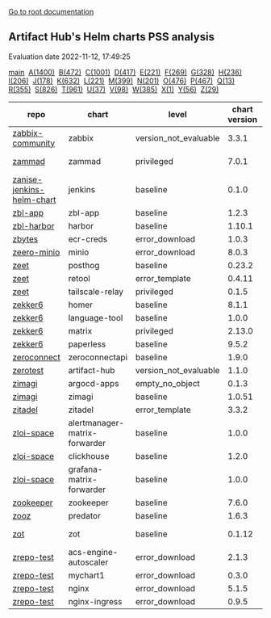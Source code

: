 [Go to root documentation](https://vicenteherrera.com/psa-checker)

## Artifact Hub's Helm charts PSS analysis

Evaluation date 2022-11-12, 17:49:25

[main](./charts_levels)&nbsp; [A(1400)](./charts_levels_a)&nbsp; [B(472)](./charts_levels_b)&nbsp; [C(1001)](./charts_levels_c)&nbsp; [D(417)](./charts_levels_d)&nbsp; [E(221)](./charts_levels_e)&nbsp; [F(269)](./charts_levels_f)&nbsp; [G(328)](./charts_levels_g)&nbsp; [H(236)](./charts_levels_h)&nbsp; [I(206)](./charts_levels_i)&nbsp; [J(178)](./charts_levels_j)&nbsp; [K(632)](./charts_levels_k)&nbsp; [L(221)](./charts_levels_l)&nbsp; [M(399)](./charts_levels_m)&nbsp; [N(201)](./charts_levels_n)&nbsp; [O(476)](./charts_levels_o)&nbsp; [P(467)](./charts_levels_p)&nbsp; [Q(13)](./charts_levels_q)&nbsp; [R(355)](./charts_levels_r)&nbsp; [S(826)](./charts_levels_s)&nbsp; [T(961)](./charts_levels_t)&nbsp; [U(37)](./charts_levels_u)&nbsp; [V(98)](./charts_levels_v)&nbsp; [W(385)](./charts_levels_w)&nbsp; [X(1)](./charts_levels_x)&nbsp; [Y(56)](./charts_levels_y)&nbsp; [Z(29)](./charts_levels_z)&nbsp; 

| repo | chart | level | chart version | app version |
|------|------|------|------|------|
| [zabbix-community](https://zabbix-community.github.io/helm-zabbix/) | zabbix | version_not_evaluable | 3.3.1 | 6.0.10 |
| [zammad](https://zammad.github.io/zammad-helm) | zammad | privileged | 7.0.1 | 5.2.3-32 |
| [zanise-jenkins-helm-chart](https://zanise.github.io/Kubernetes-LW-task/chart1) | jenkins | baseline | 0.1.0 | 1.1 |
| [zbl-app](https://zeblok.github.io/zbl-app-helm/) | zbl-app | baseline | 1.2.3 | 1.16.1 |
| [zbl-harbor](https://zeblok.github.io/zbl-harbor-helm/) | harbor | baseline | 1.10.1 | 2.6.1 |
| [zbytes](https://zbytes.github.io/helm-charts/) | ecr-creds | error_download | 1.0.3 | 1.0.0 |
| [zeero-minio](https://cts-zeero.github.io/minio) | minio | error_download | 8.0.3 | master |
| [zeet](https://helm.zeet.dev) | posthog | baseline | 0.23.2 | 1.36.1 |
| [zeet](https://helm.zeet.dev) | retool | error_template | 0.4.11 | 2.95.3 |
| [zeet](https://helm.zeet.dev) | tailscale-relay | privileged | 0.1.5 | v1.24.2 |
| [zekker6](https://zekker6.github.io/helm-charts) | homer | baseline | 8.1.1 | v22.10.1 |
| [zekker6](https://zekker6.github.io/helm-charts) | language-tool | baseline | 1.0.0 | 5.8 |
| [zekker6](https://zekker6.github.io/helm-charts) | matrix | privileged | 2.13.0 | 1.71.0 |
| [zekker6](https://zekker6.github.io/helm-charts) | paperless | baseline | 9.5.2 | 1.9.2 |
| [zeroconnect](https://saas-repo.zerosystems.com/helm) | zeroconnectapi | baseline | 1.9.0 | 1.9.0.41 |
| [zerotest](https://raw.githubusercontent.com/zzhzero/hub/master/docs/chart) | artifact-hub | version_not_evaluable | 1.1.0 | 1.1.0 |
| [zimagi](https://zimagi.github.io/charts) | argocd-apps | empty_no_object | 0.1.3 |  |
| [zimagi](https://zimagi.github.io/charts) | zimagi | baseline | 1.0.51 | 0.10.1 |
| [zitadel](https://charts.zitadel.com) | zitadel | error_template | 3.3.2 | v2.2.0 |
| [zloi-space](https://chartmuseum.zloi.space/) | alertmanager-matrix-forwarder | baseline | 1.0.0 | 1.0.0 |
| [zloi-space](https://chartmuseum.zloi.space/) | clickhouse | baseline | 1.2.0 | 21.3.20 |
| [zloi-space](https://chartmuseum.zloi.space/) | grafana-matrix-forwarder | baseline | 1.0.0 | 0.6.0 |
| [zookeeper](https://patanjalic.github.io/zookeeper-clone/) | zookeeper | baseline | 7.6.0 | 3.7.0 |
| [zooz](https://zooz.github.io/helm/) | predator | baseline | 1.6.3 | 1.6 |
| [zot](https://zotregistry.io/helm-charts/) | zot | baseline | 0.1.12 | v1.4.3-rc6 |
| [zrepo-test](http://pqbbvd.natappfree.cc/charts/index.yaml) | acs-engine-autoscaler | error_download | 2.1.3 | 2.1.1 |
| [zrepo-test](http://pqbbvd.natappfree.cc/charts/index.yaml) | mychart1 | error_download | 0.3.0 | 1.16.0 |
| [zrepo-test](http://pqbbvd.natappfree.cc/charts/index.yaml) | nginx | error_download | 5.1.5 | 1.16.1 |
| [zrepo-test](http://pqbbvd.natappfree.cc/charts/index.yaml) | nginx-ingress | error_download | 0.9.5 | 0.10.2 |
